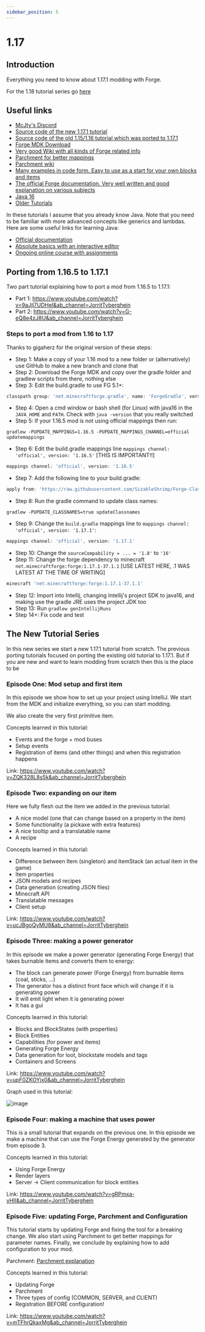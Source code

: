 ```yaml
---
sidebar_position: 5
---
```


# 1.17

## Introduction

Everything you need to know about 1.17.1 modding with Forge.

For the 1.18 tutorial series go [here](../1.18/1.18.md)

## Useful links

* [McJty's Discord](https://discord.gg/knAXM4G)
* [Source code of the new 1.17.1 tutorial](https://github.com/McJty/YouTubeTutorial17)
* [Source code of the old 1.15/1.16 tutorial which was ported to 1.17.1](https://github.com/McJty/YouTubeModding14/tree/1.17)
* [Forge MDK Download](https://files.minecraftforge.net/net/minecraftforge/forge/)
* [Very good Wiki with all kinds of Forge related info](https://forge.gemwire.uk/wiki/Main_Page)
* [Parchment for better mappings](https://github.com/ParchmentMC/Librarian/blob/dev/docs/FORGEGRADLE.md)
* [Parchment wiki](https://github.com/ParchmentMC/Parchment/wiki/Getting-Started)
* [Many examples in code form. Easy to use as a start for your own blocks and items](https://github.com/TheGreyGhost/MinecraftByExample)
* [The official Forge documentation. Very well written and good explanation on various subjects](https://mcforge.readthedocs.org/en/latest/)
* [Java 16](https://adoptopenjdk.net/)
* [Older Tutorials](../1.14-1.15-1.16/1.14-1.15-1.16.md)

In these tutorials I assume that you already know Java.
Note that you need to be familiar with more advanced concepts like generics and lambdas.
Here are some useful links for learning Java:

* [Official documentation](https://docs.oracle.com/javase/tutorial/)
* [Absolute basics with an interactive editor](https://www.codecademy.com/learn/learn-java)
* [Ongoing online course with assignments](https://java-programming.mooc.fi/)

## Porting from 1.16.5 to 1.17.1

Two part tutorial explaining how to port a mod from 1.16.5 to 1.17.1:

* Part 1: https://www.youtube.com/watch?v=9aJjI7UDHeI&ab_channel=JorritTyberghein
* Part 2: https://www.youtube.com/watch?v=G-eQ8e4zJ8U&ab_channel=JorritTyberghein

### Steps to port a mod from 1.16 to 1.17

Thanks to gigaherz for the original version of these steps:

* Step 1: Make a copy of your 1.16 mod to a new folder or (alternatively) use GitHub to make a new branch and clone that
* Step 2: Download the Forge MDK and copy over the gradle folder and gradlew scripts from there, nothing else
* Step 3: Edit the build.gradle to use FG 5.1+:

```gradle title="build.gradle"
classpath group: 'net.minecraftforge.gradle', name: 'ForgeGradle', version: '5.1.+', changing: true
```

* Step 4: Open a cmd window or bash shell (for Linux) with java16 in the `JAVA_HOME` and `PATH`. Check with `java -version` that you really switched
* Step 5: If your 1.16.5 mod is not using official mappings then run:

```shell
gradlew -PUPDATE_MAPPINGS=1.16.5 -PUPDATE_MAPPINGS_CHANNEL=official updatemappings
```

* Step 6: Edit the build.gradle mappings line `mappings channel: 'official', version: '1.16.5'` [THIS IS IMPORTANT!!]

```gradle title="build.gradle"
mappings channel: 'official', version: '1.16.5'
```

* Step 7: Add the following line to your build.gradle:

```gradle title="build.gradle"
apply from: 'https://raw.githubusercontent.com/SizableShrimp/Forge-Class-Remapper/main/classremapper.gradle'
```

* Step 8: Run the gradle command to update class names:

```shell
gradlew -PUPDATE_CLASSNAMES=true updateClassnames
```

* Step 9: Change the `build.gradle` mappings line to `mappings channel: 'official', version: '1.17.1'`:

```gradle title="build.gradle"
mappings channel: 'official', version: '1.17.1'
```

* Step 10: Change the `sourceCompability = ... = '1.8'`  to `'16'`
* Step 11: Change the forge dependency to minecraft `net.minecraftforge:forge:1.17.1-37.1.1` [USE LATEST HERE, .1 WAS LATEST AT THE TIME OF WRITING]

```gradle title="build.gradle"
minecraft 'net.minecraftforge:forge:1.17.1-37.1.1'
```

* Step 12: Import into Intellij, changing Intellij's project SDK to java16, and making use the gradle JRE uses the project JDK too
* Step 13: Run `gradlew genIntellijRuns`
* Step 14+: Fix code and test

## The New Tutorial Series

In this new series we start a new 1.17.1 tutorial from scratch.
The previous porting tutorials focused on porting the existing old tutorial to 1.17.1.
But if you are new and want to learn modding from scratch then this is the place to be

### Episode One: Mod setup and first item

In this episode we show how to set up your project using IntelliJ.
We start from the MDK and initialize everything, so you can start modding.

We also create the very first primitive item.

Concepts learned in this tutorial:

* Events and the forge + mod buses
* Setup events
* Registration of items (and other things) and when this registration happens

Link: https://www.youtube.com/watch?v=ZQK328L8s5k&ab_channel=JorritTyberghein

### Episode Two: expanding on our item

Here we fully flesh out the item we added in the previous tutorial:

* A nice model (one that can change based on a property in the item)
* Some functionality (a pickaxe with extra features)
* A nice tooltip and a translatable name
* A recipe

Concepts learned in this tutorial:

* Difference between Item (singleton) and ItemStack (an actual item in the game)
* Item properties
* JSON models and recipes
* Data generation (creating JSON files)
* Minecraft API
* Translatable messages
* Client setup

Link: https://www.youtube.com/watch?v=ucJBgoQyMU8&ab_channel=JorritTyberghein

### Episode Three: making a power generator

In this episode we make a power generator (generating Forge Energy) that takes burnable items and converts them to energy:

* The block can generate power (Forge Energy) from burnable items (coal, sticks, ...)
* The generator has a distinct front face which will change if it is generating power
* It will emit light when it is generating power
* It has a gui

Concepts learned in this tutorial:

* Blocks and BlockStates (with properties)
* Block Entities
* Capabilities (for power and items)
* Generating Forge Energy
* Data generation for loot, blockstate models and tags
* Containers and Screens

Link: https://www.youtube.com/watch?v=upF0ZKOYjx0&ab_channel=JorritTyberghein

Graph used in this tutorial:

![image](https://i.imgur.com/S1EQwrm.png)

### Episode Four: making a machine that uses power

This is a small tutorial that expands on the previous one.
In this episode we make a machine that can use the Forge Energy generated by the generator from episode 3.

Concepts learned in this tutorial:

* Using Forge Energy
* Render layers
* Server -> Client communication for block entities

Link: https://www.youtube.com/watch?v=gRPmxa-vHII&ab_channel=JorritTyberghein

### Episode Five: updating Forge, Parchment and Configuration

This tutorial starts by updating Forge and fixing the tool for a breaking change.
We also start using Parchment to get better mappings for parameter names.
Finally, we conclude by explaining how to add configuration to your mod.

Parchment: [Parchment explanation](https://github.com/ParchmentMC/Librarian/blob/dev/docs/FORGEGRADLE.md)

Concepts learned in this tutorial:

* Updating Forge
* Parchment
* Three types of config (COMMON, SERVER, and CLIENT)
* Registration BEFORE configuration!

Link: https://www.youtube.com/watch?v=mTFhrQkaxMg&ab_channel=JorritTyberghein
